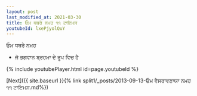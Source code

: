 ```yaml
---
layout: post
last_modified_at: 2021-03-30
title: ਓਮ ਧਥਰੇ ਨਮਹ ੧੧ ਟਾਇਮਸ
youtubeId: lxePjyolQuY
---
```

 
 
 ਓਮ ਧਥਰੇ ਨਮਹ  
 
 -  ਜੋ ਭਗਵਾਨ ਬ੍ਰਹਮਾ ਦੇ ਰੂਪ ਵਿਚ ਹੈ 
 
  
 
  
 
 
 
 
 
 


{% include youtubePlayer.html id=page.youtubeId %}
 
[Next]({{ site.baseurl }}{% link  split1/_posts/2013-09-13-ਓਮ ਵੈਸਰਾਵਣਾਯਾ ਨਮਹ ੧੧ ਟਾਇਮਸ.md%})
 
